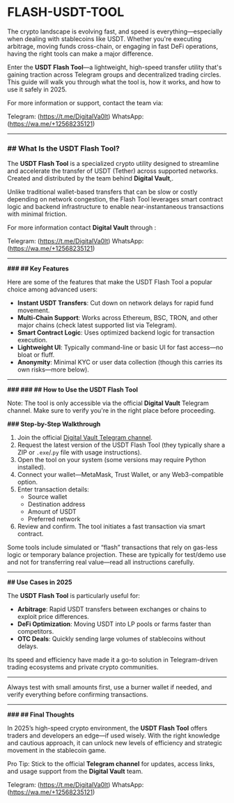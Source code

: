 # FLASH-USDT-TOOL
The crypto landscape is evolving fast, and speed is everything—especially when dealing with stablecoins like USDT. Whether you're executing arbitrage, moving funds cross-chain, or engaging in fast DeFi operations, having the right tools can make a major difference.

Enter the **USDT Flash Tool**—a lightweight, high-speed transfer utility that's gaining traction across Telegram groups and decentralized trading circles. This guide will walk you through what the tool is, how it works, and how to use it safely in 2025.

For more information or support, contact the team via:

Telegram: (https://t.me/DigitalVa0lt)
 WhatsApp:(https://wa.me/+12568235121)


---

### **## What Is the USDT Flash Tool?**

The **USDT Flash Tool** is a specialized crypto utility designed to streamline and accelerate the transfer of USDT (Tether) across supported networks. Created and distributed by the team behind **Digital Vault**,.


Unlike traditional wallet-based transfers that can be slow or costly depending on network congestion, the Flash Tool leverages smart contract logic and backend infrastructure to enable near-instantaneous transactions with minimal friction.

 For more information contact  **Digital Vault** through :

Telegram: (https://t.me/DigitalVa0lt)
 WhatsApp:(https://wa.me/+12568235121)

---

**### ## Key Features**

Here are some of the features that make the USDT Flash Tool a popular choice among advanced users:

-  **Instant USDT Transfers**: Cut down on network delays for rapid fund movement.
-  **Multi-Chain Support**: Works across Ethereum, BSC, TRON, and other major chains (check latest supported list via Telegram).
-  **Smart Contract Logic**: Uses optimized backend logic for transaction execution.
-  **Lightweight UI**: Typically command-line or basic UI for fast access—no bloat or fluff.
-  **Anonymity**: Minimal KYC or user data collection (though this carries its own risks—more below).

---

**### **### ## How to Use the USDT Flash Tool****

Note: The tool is only accessible via the official **Digital Vault** Telegram channel. Make sure to verify you're in the right place before proceeding.

**### Step-by-Step Walkthrough**

1.  Join the official [Digital Vault Telegram channel](https://t.me/DigitalVa0lt).
2.  Request the latest version of the USDT Flash Tool (they typically share a ZIP or `.exe`/.`py` file with usage instructions).
3.  Open the tool on your system (some versions may require Python installed).
4.  Connect your wallet—MetaMask, Trust Wallet, or any Web3-compatible option.
5. Enter transaction details:  
   - Source wallet  
   - Destination address  
   - Amount of USDT  
   - Preferred network  
6. Review and confirm. The tool initiates a fast transaction via smart contract.

Some tools include simulated or “flash” transactions that rely on gas-less logic or temporary balance projection. These are typically for test/demo use and not for transferring real value—read all instructions carefully.

---

**## Use Cases in 2025**

The **USDT Flash Tool** is particularly useful for:

-  **Arbitrage**: Rapid USDT transfers between exchanges or chains to exploit price differences.
-  **DeFi Optimization**: Moving USDT into LP pools or farms faster than competitors.
-  **OTC Deals**: Quickly sending large volumes of stablecoins without delays.

Its speed and efficiency have made it a go-to solution in Telegram-driven trading ecosystems and private crypto communities.

---
Always test with small amounts first, use a burner wallet if needed, and verify everything before confirming transactions.

---

**### ## Final Thoughts**

In 2025’s high-speed crypto environment, the **USDT Flash Tool** offers traders and developers an edge—if used wisely. With the right knowledge and cautious approach, it can unlock new levels of efficiency and strategic movement in the stablecoin game.

Pro Tip: Stick to the official **Telegram channel** for updates, access links, and usage support from the **Digital Vault** team.


Telegram: (https://t.me/DigitalVa0lt)
 WhatsApp:(https://wa.me/+12568235121)
